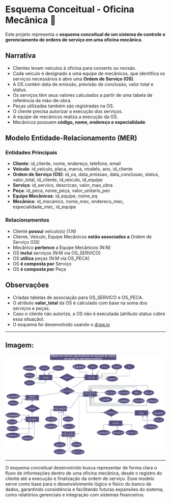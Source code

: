 # Esquema Conceitual - Oficina Mecânica 📝

Este projeto representa o **esquema conceitual de um sistema de controle e gerenciamento de ordens de serviço em uma oficina mecânica**.  

## Narrativa

- Clientes levam veículos à oficina para conserto ou revisão.  
- Cada veículo é designado a uma equipe de mecânicos, que identifica os serviços necessários e abre uma **Ordem de Serviço (OS)**.  
- A OS contém data de emissão, previsão de conclusão, valor total e status.  
- Os serviços têm seus valores calculados a partir de uma tabela de referência de mão-de-obra.  
- Peças utilizadas também são registradas na OS.  
- O cliente precisa autorizar a execução dos serviços.  
- A equipe de mecânicos realiza a execução da OS.  
- Mecânicos possuem **código, nome, endereço e especialidade**.  

## Modelo Entidade-Relacionamento (MER)

### Entidades Principais
- **Cliente**: id_cliente, nome, endereço, telefone, email  
- **Veículo**: id_veiculo, placa, marca, modelo, ano, id_cliente  
- **Ordem de Serviço (OS)**: id_os, data_emissao, data_conclusao, status, valor_total, id_cliente, id_veiculo, id_equipe    
- **Serviço**: id_servico, descricao, valor_mao_obra  
- **Peça**: id_peca, nome_peça, valor_unitario_pec  
- **Equipe Mecânicos**: id_equipe, nome_eq  
- **Mecânico**: id_mecanico, nome_mec, endereco_mec, especialidade_mec, id_equipe    

### Relacionamentos
- Cliente **possui** veículo(s) (1:N)  
- Cliente, Veículo, Equipe Mecânicos **estão associados a** Ordem de Serviço (OS)
- Mecânico **pertence** a Equipe Mecânicos (N:N)
- OS **inclui** serviços (N:M via OS_SERVICO)  
- OS **utiliza** peças (N:M via OS_PECA)  
- OS **é composta por** Serviço
- OS **é composta por** Peça

## Observações
- Criadas tabelas de associação para OS_SERVICO e OS_PECA.  
- O atributo **valor_total** da OS é calculado com base na soma dos serviços e peças.  
- Caso o cliente não autorize, a OS não é executada (atributo status cobre essa situação).
- O esquema foi desenvolvido usando o [draw.io](https://app.diagrams.net/)

---
## Imagem:

![Diagrama Conceitual Oficina Mecânica](https://github.com/mmota-dark/esquema-conceitual-bd-oficina/blob/main/Esquema-Conceitual-BD-Oficina-Mecanica-drawio.png)

---
O esquema conceitual desenvolvido busca representar de forma clara o fluxo de informações dentro de uma oficina mecânica, desde o registro do cliente até a execução e finalização da ordem de serviço. Esse modelo serve como base para o desenvolvimento lógico e físico do banco de dados, garantindo consistência e facilitando futuras expansões do sistema, como relatórios gerenciais e integração com sistemas financeiros.
